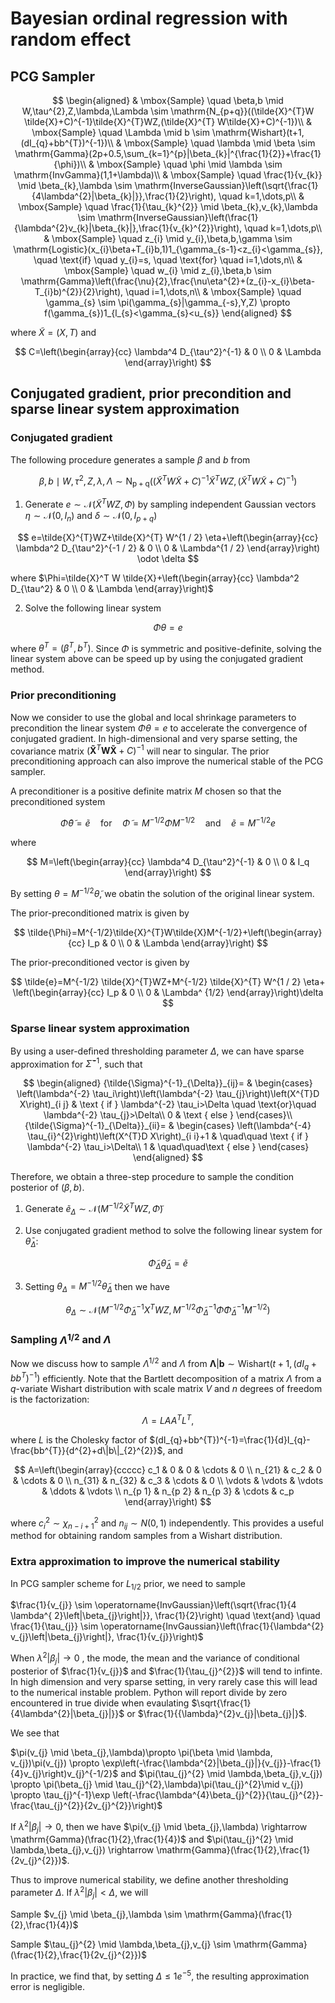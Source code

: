 # Bayesian ordinal regression with random effect 

## PCG Sampler

$$
\begin{aligned}
& \mbox{Sample} \quad \beta,b \mid W,\tau^{2},Z,\lambda,\Lambda  \sim \mathrm{N_{p+q}}((\tilde{X}^{T}W \tilde{X}+C)^{-1}\tilde{X}^{T}WZ,(\tilde{X}^{T} W\tilde{X}+C)^{-1})\\
& \mbox{Sample} \quad \Lambda \mid b \sim \mathrm{Wishart}(t+1,(dI_{q}+bb^{T})^{-1})\\
& \mbox{Sample} \quad \lambda \mid \beta \sim \mathrm{Gamma}(2p+0.5,\sum_{k=1}^{p}|\beta_{k}|^{\frac{1}{2}}+\frac{1}{\phi})\\
& \mbox{Sample} \quad \phi \mid \lambda \sim \mathrm{InvGamma}(1,1+\lambda)\\
& \mbox{Sample} \quad \frac{1}{v_{k}} \mid \beta_{k},\lambda  \sim \mathrm{InverseGaussian}\left(\sqrt{\frac{1}{4\lambda^{2}|\beta_{k}|}},\frac{1}{2}\right), \quad k=1,\dots,p\\
& \mbox{Sample} \quad \frac{1}{\tau_{k}^{2}} \mid \beta_{k},v_{k},\lambda \sim  \mathrm{InverseGaussian}\left(\frac{1}{\lambda^{2}v_{k}|\beta_{k}|},\frac{1}{v_{k}^{2}}\right), \quad k=1,\dots,p\\
& \mbox{Sample} \quad z_{i} \mid  y_{i},\beta,b,\gamma  \sim \mathrm{Logistic}(x_{i}\beta+T_{i}b,1)1_{\gamma_{s-1}<z_{i}<\gamma_{s}}, \quad \text{if} \quad y_{i}=s, \quad \text{for} \quad  i=1,\dots,n\\
& \mbox{Sample} \quad w_{i} \mid z_{i},\beta,b \sim \mathrm{Gamma}\left(\frac{\nu}{2},\frac{\nu\eta^{2}+(z_{i}-x_{i}\beta-T_{i}b)^{2}}{2}\right), \quad i=1,\dots,n\\
& \mbox{Sample} \quad \gamma_{s} \sim \pi(\gamma_{s}|\gamma_{-s},Y,Z) \propto 
f(\gamma_{s})1_{l_{s}<\gamma_{s}<u_{s}}
\end{aligned}
$$

where  $\tilde{X}= (X,T)$ and 

$$
C=\left(\begin{array}{cc}
\lambda^4 D_{\tau^2}^{-1} & 0 \\
0 & \Lambda
\end{array}\right)
$$

##  Conjugated gradient, prior precondition and sparse linear system approximation

### Conjugated gradient

The following procedure generates a sample $\beta$ and $b$  from

$$
\beta,b \mid W,\tau^{2},Z,\lambda,\Lambda  \sim \mathrm{N_{p+q}}((\tilde{X}^{T}W \tilde{X}+C)^{-1}\tilde{X}^{T}WZ,(\tilde{X}^{T} W\tilde{X}+C)^{-1})
$$

1. Generate $e \sim \mathcal{N}\left(\tilde{X}^{T} W Z, \Phi\right)$ by sampling independent Gaussian vectors $\eta \sim \mathcal{N}\left(0, I_{n}\right)$  and $\delta \sim \mathcal{N}\left(0, I_{p+q}\right)$

   

$$
e=\tilde{X}^{T}WZ+\tilde{X}^{T} W^{1 / 2} \eta+\left(\begin{array}{cc}
\lambda^2 D_{\tau^2}^{-1 / 2} & 0 \\
0 & \Lambda^{1 / 2}
\end{array}\right) \odot \delta
$$



where $\Phi=\tilde{X}^T W \tilde{X}+\left(\begin{array}{cc}
\lambda^2 D_{\tau^2} & 0 \\
0 & \Lambda
\end{array}\right)$



2. Solve the following linear system

   

$$
\Phi \theta =e
$$



where $\theta^{T}=(\beta^{T},b^{T})$.  Since $\Phi$ is symmetric and positive-definite, solving the linear system above can be speed up by using the conjugated gradient method.


 ### Prior preconditioning 

Now we consider to use the global and local shrinkage parameters to precondition the linear system $\Phi \theta =e$ to accelerate the  convergence of conjugated gradient. In high-dimensional and very sparse setting,  the covariance matrix $(\boldsymbol{\tilde{X}}^{T} \boldsymbol{W}\boldsymbol{\tilde{X}}+C)^{-1}$ will near to singular. The prior preconditioning approach can also improve the numerical stable of the PCG sampler.

A preconditioner is a positive definite matrix $M$ chosen so that the preconditioned system

$$
\tilde{\Phi} \tilde{\theta}=\tilde{e} \quad \text{for} \quad \tilde{\Phi}=M^{-1 / 2}\Phi M^{-1 / 2} \quad \text{and} \quad \tilde{e}=M^{-1 / 2} e
$$

where 

$$
M=\left(\begin{array}{cc}
\lambda^4 D_{\tau^2}^{-1} & 0 \\
0 & I_q
\end{array}\right)
$$


By setting $\theta=M^{-1/2}\tilde{\theta}$,  we obatin the solution of the original linear system.	

The prior-preconditioned matrix is given by

$$
\tilde{\Phi}=M^{-1/2}\tilde{X}^{T}W\tilde{X}M^{-1/2}+\left(\begin{array}{cc}
I_p & 0 \\
0 & \Lambda
\end{array}\right)
$$

The prior-preconditioned vector is given by

$$
\tilde{e}=M^{-1/2} \tilde{X}^{T}WZ+M^{-1/2} \tilde{X}^{T} W^{1 / 2} \eta+ \left(\begin{array}{cc}
I_p & 0 \\
0 & \Lambda^ {1/2}
\end{array}\right)\delta
$$

### Sparse linear system approximation

By using a user-deﬁned thresholding parameter $\Delta$, we can have sparse approximation for $\tilde{\Sigma}^{-1}$, such that


$$
\begin{aligned}
{\tilde{\Sigma}^{-1}_{\Delta}}_{ij}= &
\begin{cases} 
\left(\lambda^{-2} \tau_i\right)\left(\lambda^{-2} \tau_{j}\right)\left(X^{T}D X\right)_{i j} & \text { if }  \lambda^{-2} \tau_i>\Delta \quad \text{or}\quad \lambda^{-2} \tau_{j}>\Delta\\ 
0 & \text { else } 
\end{cases}\\
{\tilde{\Sigma}^{-1}_{\Delta}}_{ii}= &
\begin{cases} 
\left(\lambda^{-4} \tau_{i}^{2}\right)\left(X^{T}D X\right)_{i i}+1 & \quad\quad \text { if }  \lambda^{-2} \tau_i>\Delta\\
1 & \quad\quad\text { else } 
\end{cases}
\end{aligned}
$$

Therefore, we obtain a three-step procedure to sample the condition posterior of $(\beta,b)$.



1. Generate $\tilde{e}_{\Delta} \sim \mathcal{N}\left(M^{-1/2} \tilde{X}^T W Z, \tilde{\Phi}\right)$




2. Use conjugated gradient method to solve the following linear system for $\bar{\theta}_{\Delta}$:

   

$$
\tilde{\Phi}_{\Delta}\tilde{\theta}_{\Delta}=\tilde{e}
$$



3. Setting $\theta_{\Delta}=M^{-1/2}\tilde{\theta}_{\Delta}$ then we have

   

$$
\theta_{\Delta} \sim \mathcal{N}\left(M^{-1/2}\tilde{\Phi}_{\Delta}^{-1} X^{T} W Z, M^{-1/2}\tilde{\Phi}_{\Delta}^{-1}\tilde{\Phi}\tilde{\Phi}_{\Delta}^{-1}M^{-1/2}\right)
$$



### Sampling $\Lambda^{1/2}$ and $\Lambda$

Now we discuss how to sample $\Lambda^{1/2}$ and $\Lambda$ from $\boldsymbol{\Lambda}|\boldsymbol{b} \sim \mathrm{Wishart}(t+1,(dI_{q}+bb^{T})^{-1})$  efficiently. Note that the Bartlett decomposition of a matrix $\Lambda$ from a $q$-variate Wishart distribution with scale matrix $V$ and $n$ degrees of freedom is the factorization:

$$
\Lambda=LAA^{T}L^{T},
$$

where $L$ is the Cholesky factor of $(dI_{q}+bb^{T})^{-1}=\frac{1}{d}I_{q}-\frac{bb^{T}}{d^{2}+d\|b\|_{2}^{2}}$, and


$$
A=\left(\begin{array}{ccccc}
c_1 & 0 & 0 & \cdots & 0 \\
n_{21} & c_2 & 0 & \cdots & 0 \\
n_{31} & n_{32} & c_3 & \cdots & 0 \\
\vdots & \vdots & \vdots & \ddots & \vdots \\
n_{p 1} & n_{p 2} & n_{p 3} & \cdots & c_p
\end{array}\right)
$$



where  $c_i^2 \sim \chi_{n-i+1}^2 \text { and } n_{i j} \sim N(0,1)$ independently. This provides a useful method for obtaining random samples from a Wishart distribution.



### Extra approximation to improve the numerical stability 

In PCG sampler scheme for $L_{1/2}$ prior, we need to sample 



$\frac{1}{v_{j}} \sim \operatorname{InvGaussian}\left(\sqrt{\frac{1}{4 \lambda^{ 2}\left|\beta_{j}\right|}}, \frac{1}{2}\right) \quad \text{and}  \quad \frac{1}{\tau_{j}} \sim \operatorname{InvGaussian}\left(\frac{1}{\lambda^{2} v_{j}\left|\beta_{j}\right|}, \frac{1}{v_{j}}\right)$



When $\lambda^{2}|\beta_{j}| \rightarrow 0$ ,  the mode, the mean and the variance of conditional posterior of $\frac{1}{v_{j}}$ and $\frac{1}{\tau_{j}^{2}}$ will tend to infinte. In high dimension and very sparse setting, in very rarely case this will lead to the numerical instable problem. Python will report divide by zero encountered in true divide when evaulating $\sqrt{\frac{1}{4\lambda^{2}|\beta_{j}|}}$ or $\frac{1}{{\lambda}^{2}v_{j}|\beta_{j}|}$. 



We see that 

$\pi(v_{j} \mid \beta_{j},\lambda)\propto \pi(\beta \mid \lambda, v_{j})\pi(v_{j}) \propto \exp\left(-\frac{\lambda^{2}|\beta_{j}|}{v_{j}}-\frac{1}{4}v_{j}\right)v_{j}^{-1/2}$ and $\pi(\tau_{j}^{2} \mid \lambda,\beta_{j},v_{j}) \propto \pi(\beta_{j} \mid \tau_{j}^{2},\lambda)\pi(\tau_{j}^{2}\mid v_{j}) \propto \tau_{j}^{-1}\exp \left(-\frac{\lambda^{4}\beta_{j}^{2}}{\tau_{j}^{2}}-\frac{\tau_{j}^{2}}{2v_{j}^{2}}\right)$



If $\lambda^{2}|\beta_{j}| \rightarrow 0$,  then we have $\pi(v_{j} \mid \beta_{j},\lambda) \rightarrow \mathrm{Gamma}(\frac{1}{2},\frac{1}{4})$ and $\pi(\tau_{j}^{2} \mid \lambda,\beta_{j},v_{j}) \rightarrow \mathrm{Gamma}(\frac{1}{2},\frac{1}{2v_{j}^{2}})$. 

Thus to improve numerical stability,  we define another thresholding parameter $\Delta$.  If $\lambda^{2}|\beta_{j}|<\Delta$,  we will 

Sample  $v_{j} \mid \beta_{j},\lambda \sim \mathrm{Gamma}(\frac{1}{2},\frac{1}{4})$ 

Sample $\tau_{j}^{2} \mid \lambda,\beta_{j},v_{j} \sim \mathrm{Gamma}(\frac{1}{2},\frac{1}{2v_{j}^{2}})$

In practice, we find that, by setting $\Delta \leq 1e^{-5}$,  the resulting approximation error is negligible.
